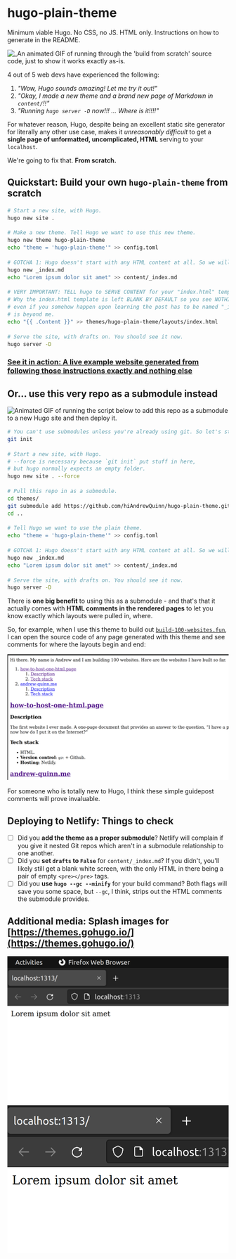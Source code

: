 # hugo-plain-theme

Minimum viable Hugo. No CSS, no JS. HTML only. Instructions on how to generate in the README.

<img src="https://github.com/hiAndrewQuinn/hugo-plain-theme/blob/80afaad4d2f6d35656c069bba70a955d3bab0bb5/images/example.gif" alt="_An animated GIF of running through the 'build from scratch' source code, just to show it works exactly as-is." />

4 out of 5 web devs have experienced the following:

1. _"Wow, Hugo sounds amazing! Let me try it out!"_
2. _"Okay, I made a new theme and a brand new page of Markdown in `content/`!!"_
3. _"Running `hugo server -D` now!!! ... Where is it!!!!"_

For whatever reason, Hugo, despite being an excellent static site generator for literally any other use case, makes it _unreasonably difficult_ to get a **single page of unformatted, uncomplicated, HTML** serving to your `localhost`.

We're going to fix that. **From scratch.**

## Quickstart: Build your own `hugo-plain-theme` from scratch

```bash
# Start a new site, with Hugo.
hugo new site .

# Make a new theme. Tell Hugo we want to use this new theme.
hugo new theme hugo-plain-theme
echo "theme = 'hugo-plain-theme'" >> config.toml

# GOTCHA 1: Hugo doesn't start with any HTML content at all. So we will make some.
hugo new _index.md
echo "Lorem ipsum dolor sit amet" >> content/_index.md

# VERY IMPORTANT: TELL hugo to SERVE CONTENT for your "index.html" template.
# Why the index.html template is left BLANK BY DEFAULT so you see NOTHING BY DEFAULT
# even if you somehow happen upon learning the post has to be named "_index.md" 
# is beyond me.
echo "{{ .Content }}" >> themes/hugo-plain-theme/layouts/index.html

# Serve the site, with drafts on. You should see it now.
hugo server -D
```

### [See it in action: A live example website generated from following those instructions exactly and nothing else](https://github.com/hiAndrewQuinn/hugo-plain-theme-example)

## Or... use this very repo as a submodule instead

<img src="https://github.com/hiAndrewQuinn/hugo-plain-theme/blob/80afaad4d2f6d35656c069bba70a955d3bab0bb5/images/example2.gif" alt="Animated GIF of running the script below to add this repo as a submodule to a new Hugo site and then deploy it." />

```bash
# You can't use submodules unless you're already using git. So let's start with that.
git init

# Start a new site, with Hugo.
# --force is necessary because `git init` put stuff in here,
# but hugo normally expects an empty folder.
hugo new site . --force

# Pull this repo in as a submodule.
cd themes/
git submodule add https://github.com/hiAndrewQuinn/hugo-plain-theme.git
cd ..

# Tell Hugo we want to use the plain theme.
echo "theme = 'hugo-plain-theme'" >> config.toml

# GOTCHA 1: Hugo doesn't start with any HTML content at all. So we will make some.
hugo new _index.md
echo "Lorem ipsum dolor sit amet" >> content/_index.md

# Serve the site, with drafts on. You should see it now.
hugo server -D
```

There is **one big benefit** to using this as a submodule - and that's that it actually comes with **HTML comments in the rendered pages** to let you know exactly which layouts were pulled in, where.

So, for example, when I use this theme to build out [`build-100-websites.fun`](https://build-100-websites.fun), I can open the source code of any page generated with this theme and see comments for where the layouts begin and end:

![_An example of an HTML comment, telling you that the HTML code rendered below was templated by the file stored in `themes/hugo-plain-themes/layouts/index.html`._](https://github.com/hiAndrewQuinn/hugo-plain-theme/blob/80afaad4d2f6d35656c069bba70a955d3bab0bb5/images/example-comment.gif)

For someone who is totally new to Hugo, I think these simple guidepost comments will prove invaluable.

## Deploying to Netlify: Things to check

- [ ] Did you **add the theme as a proper submodule**? Netlify will complain if you give it nested Git repos which aren't in a submodule relationship to one another.
- [ ] Did you **set `drafts` to `False`** for `content/_index.md`? If you didn't, you'll likely still get a blank white screen, with the only HTML in there being a pair of empty `<pre></pre>` tags.
- [ ] Did you **use `hugo --gc --minify`** for your build command? Both flags will save you some space, but `--gc`, I think, strips out the HTML comments the submodule provides.

## Additional media: Splash images for [https://themes.gohugo.io/](https://themes.gohugo.io/)

<img src="https://github.com/hiAndrewQuinn/hugo-plain-theme/blob/80afaad4d2f6d35656c069bba70a955d3bab0bb5/images/screenshot.png" alt="Screenshot of an example site saying 'lorem ipsum dolor sit amet'." />

<img src="https://github.com/hiAndrewQuinn/hugo-plain-theme/blob/80afaad4d2f6d35656c069bba70a955d3bab0bb5/images/tn.png" alt="Smaller screenshot of an example site saying 'lorem ipsum dolor sit amet'." />